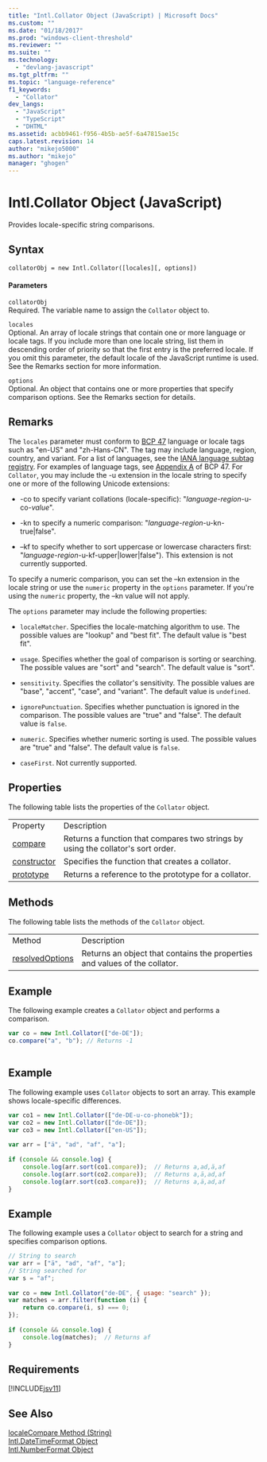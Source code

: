 ```yaml
---
title: "Intl.Collator Object (JavaScript) | Microsoft Docs"
ms.custom: ""
ms.date: "01/18/2017"
ms.prod: "windows-client-threshold"
ms.reviewer: ""
ms.suite: ""
ms.technology: 
  - "devlang-javascript"
ms.tgt_pltfrm: ""
ms.topic: "language-reference"
f1_keywords: 
  - "Collator"
dev_langs: 
  - "JavaScript"
  - "TypeScript"
  - "DHTML"
ms.assetid: acbb9461-f956-4b5b-ae5f-6a47815ae15c
caps.latest.revision: 14
author: "mikejo5000"
ms.author: "mikejo"
manager: "ghogen"
---
```

# Intl.Collator Object (JavaScript)
Provides locale-specific string comparisons.  
  
## Syntax  
  
```  
collatorObj = new Intl.Collator([locales][, options])  
```  
  
#### Parameters  
 `collatorObj`  
 Required. The variable name to assign the `Collator` object to.  
  
 `locales`  
 Optional. An array of locale strings that contain one or more language or locale tags. If you include more than one locale string, list them in descending order of priority so that the first entry is the preferred locale. If you omit this parameter, the default locale of the JavaScript runtime is used. See the Remarks section for more information.  
  
 `options`  
 Optional. An object that contains one or more properties that specify comparison options. See the Remarks section for details.  
  
## Remarks  
 The `locales` parameter must conform to [BCP 47](http://tools.ietf.org/html/rfc5646) language or locale tags such as "en-US" and "zh-Hans-CN". The tag may include language, region, country, and variant. For a list of languages, see the [IANA language subtag registry](http://go.microsoft.com/fwlink/p/?linkid=227303). For examples of language tags, see [Appendix A](http://tools.ietf.org/html/rfc5646#appendix-A) of BCP 47. For `Collator`, you may include the -u extension in the locale string to specify one or more of the following Unicode extensions:  
  
-   -co to specify variant collations (locale-specific): "*language*-*region*-u-co-*value*".  
  
-   -kn to specify a numeric comparison: "*language*-*region*-u-kn-true&#124;false".  
  
-   –kf to specify whether to sort uppercase or lowercase characters first: "*language*-*region*-u-kf-upper&#124;lower&#124;false"). This extension is not currently supported.  
  
 To specify a numeric comparison, you can set the –kn extension in the locale string or use the `numeric` property in the `options` parameter. If you're using the `numeric` property, the –kn value will not apply.  
  
 The `options` parameter may include the following properties:  
  
-   `localeMatcher`. Specifies the locale-matching algorithm to use. The possible values are "lookup" and "best fit". The default value is "best fit".  
  
-   `usage`. Specifies whether the goal of comparison is sorting or searching. The possible values are "sort" and "search". The default value is "sort".  
  
-   `sensitivity`. Specifies the collator's sensitivity. The possible values are "base", "accent", "case", and "variant". The default value is `undefined`.  
  
-   `ignorePunctuation`. Specifies whether punctuation is ignored in the comparison. The possible values are "true" and "false". The default value is `false`.  
  
-   `numeric`. Specifies whether numeric sorting is used. The possible values are "true" and "false". The default value is `false`.  
  
-   `caseFirst`. Not currently supported.  
  
## Properties  
 The following table lists the properties of the `Collator` object.  
  
|||  
|-|-|  
|Property|Description|  
|[compare](../../javascript/reference/compare-property-intl-collator.md)|Returns a function that compares two strings by using the collator's sort order.|  
|[constructor](../../javascript/reference/constructor-property-intl-collator.md)|Specifies the function that creates a collator.|  
|[prototype](../../javascript/reference/prototype-property-intl-collator.md)|Returns a reference to the prototype for a collator.|  
  
## Methods  
 The following table lists the methods of the `Collator` object.  
  
|||  
|-|-|  
|Method|Description|  
|[resolvedOptions](../../javascript/reference/resolvedoptions-method-intl-collator.md)|Returns an object that contains the properties and values of the collator.|  
  
## Example  
 The following example creates a `Collator` object and performs a comparison.  
  
```JavaScript  
var co = new Intl.Collator(["de-DE"]);  
co.compare("a", "b"); // Returns -1  
  
```  
  
## Example  
 The following example uses `Collator` objects to sort an array. This example shows locale-specific differences.  
  
```JavaScript  
var co1 = new Intl.Collator(["de-DE-u-co-phonebk"]);  
var co2 = new Intl.Collator(["de-DE"]);  
var co3 = new Intl.Collator(["en-US"]);  
  
var arr = ["ä", "ad", "af", "a"];  
  
if (console && console.log) {  
    console.log(arr.sort(co1.compare));  // Returns a,ad,ä,af  
    console.log(arr.sort(co2.compare));  // Returns a,ä,ad,af  
    console.log(arr.sort(co3.compare));  // Returns a,ä,ad,af  
}  
```  
  
## Example  
 The following example uses a `Collator` object to search for a string and specifies comparison options.  
  
```JavaScript  
// String to search  
var arr = ["ä", "ad", "af", "a"];  
// String searched for  
var s = "af";  
  
var co = new Intl.Collator("de-DE", { usage: "search" });  
var matches = arr.filter(function (i) {  
    return co.compare(i, s) === 0;  
});  
  
if (console && console.log) {  
    console.log(matches);  // Returns af  
}  
```  
  
## Requirements  
 [!INCLUDE[jsv11](../../javascript/reference/includes/jsv11-md.md)]  
  
## See Also  
 [localeCompare Method (String)](../../javascript/reference/localecompare-method-string-javascript.md)   
 [Intl.DateTimeFormat Object](../../javascript/reference/intl-datetimeformat-object-javascript.md)   
 [Intl.NumberFormat Object](../../javascript/reference/intl-numberformat-object-javascript.md)
